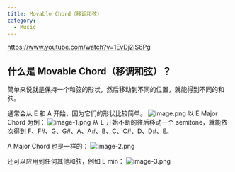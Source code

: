 ```yaml
---
title: Movable Chord（移调和弦）
category:
  - Music
---
```


https://www.youtube.com/watch?v=1EvDj2IS6Pg

## 什么是 Movable Chord（移调和弦）？

简单来说就是保持一个和弦的形状，然后移动到不同的位置，就能得到不同的和弦。

通常会从 E 和 A 开始，因为它们的形状比较简单。
![image.png](/images/Pub_Note_MovableChord/image.png)
以 E Major Chord 为例：
![image-1.png](/images/Pub_Note_MovableChord/image-1.png)
从 E 开始不断的往后移动一个 semitone，就能依次得到 F、F#、G、G#、A、A#、B、C、C#、D、D#、E。

A Major Chord 也是一样的：
![image-2.png](/images/Pub_Note_MovableChord/image-2.png)

还可以应用到任何其他和弦，例如 E min：
![image-3.png](/images/Pub_Note_MovableChord/image-3.png)
